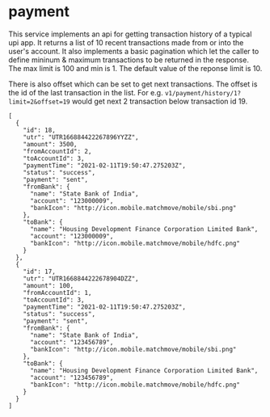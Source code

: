 # payment
This service implements an api for getting transaction history of a typical upi app. It returns a list of 10 recent transactions made from or into the user's account. It also implements a basic pagination which let the caller to define mininum & maximum transactions to be returned in the response. The max limit is 100 and min is 1. The default value of the reponse limit is 10. 

There is also offset which can be set to get next transactions. The offset is the id of the last transaction in the list.
For e.g. ``v1/payment/history/1?limit=2&offset=19`` would get next 2 transaction below transaction id 19.

```
[
  {
    "id": 18,
    "utr": "UTR166884422267896YYZZ",
    "amount": 3500,
    "fromAccountId": 2,
    "toAccountId": 3,
    "paymentTime": "2021-02-11T19:50:47.275203Z",
    "status": "success",
    "payment": "sent",
    "fromBank": {
      "name": "State Bank of India",
      "account": "123000009",
      "bankIcon": "http://icon.mobile.matchmove/mobile/sbi.png"
    },
    "toBank": {
      "name": "Housing Development Finance Corporation Limited Bank",
      "account": "123000009",
      "bankIcon": "http://icon.mobile.matchmove/mobile/hdfc.png"
    }
  },
  {
    "id": 17,
    "utr": "UTR1668844222678904DZZ",
    "amount": 100,
    "fromAccountId": 1,
    "toAccountId": 3,
    "paymentTime": "2021-02-11T19:50:47.275203Z",
    "status": "success",
    "payment": "sent",
    "fromBank": {
      "name": "State Bank of India",
      "account": "123456789",
      "bankIcon": "http://icon.mobile.matchmove/mobile/sbi.png"
    },
    "toBank": {
      "name": "Housing Development Finance Corporation Limited Bank",
      "account": "123456789",
      "bankIcon": "http://icon.mobile.matchmove/mobile/hdfc.png"
    }
  }
]
```



